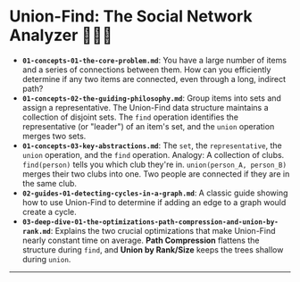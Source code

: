 # Union-Find: The Social Network Analyzer 🧑‍🤝‍🧑


* **`01-concepts-01-the-core-problem.md`**: You have a large number of items and a series of connections between them. How can you efficiently determine if any two items are connected, even through a long, indirect path?
* **`01-concepts-02-the-guiding-philosophy.md`**: Group items into sets and assign a representative. The Union-Find data structure maintains a collection of disjoint sets. The `find` operation identifies the representative (or "leader") of an item's set, and the `union` operation merges two sets.
* **`01-concepts-03-key-abstractions.md`**: The `set`, the `representative`, the `union` operation, and the `find` operation. Analogy: A collection of clubs. `find(person)` tells you which club they're in. `union(person_A, person_B)` merges their two clubs into one. Two people are connected if they are in the same club.
* **`02-guides-01-detecting-cycles-in-a-graph.md`**: A classic guide showing how to use Union-Find to determine if adding an edge to a graph would create a cycle.
* **`03-deep-dive-01-the-optimizations-path-compression-and-union-by-rank.md`**: Explains the two crucial optimizations that make Union-Find nearly constant time on average. **Path Compression** flattens the structure during `find`, and **Union by Rank/Size** keeps the trees shallow during `union`.

---
